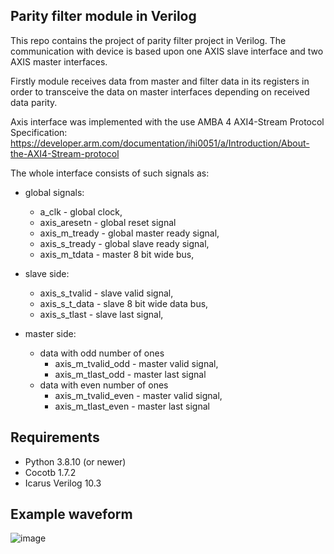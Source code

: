 ## Parity filter module in Verilog 

This repo contains the project of parity filter project in Verilog. The communication with device is based upon one AXIS slave interface and two AXIS master interfaces. 

Firstly module receives data from master and filter data in its registers in order to transceive the data on master interfaces depending on received data parity.

Axis interface was implemented with the use AMBA 4 AXI4-Stream Protocol Specification: 
<https://developer.arm.com/documentation/ihi0051/a/Introduction/About-the-AXI4-Stream-protocol>

The whole interface consists of such signals as:
- global signals:
  - a_clk - global clock,
  - axis_aresetn - global reset signal
  - axis_m_tready - global master ready signal, 
  - axis_s_tready - global slave ready signal,
  - axis_m_tdata - master 8 bit wide bus,

- slave side:
  - axis_s_tvalid - slave valid signal,
  - axis_s_t_data - slave 8 bit wide data bus,
  - axis_s_tlast - slave last signal,

- master side:
  - data with odd number of ones 
    - axis_m_tvalid_odd - master valid signal,
    - axis_m_tlast_odd - master last signal
  - data with even number of ones 
    - axis_m_tvalid_even - master valid signal,
    - axis_m_tlast_even - master last signal


## Requirements
  - Python 3.8.10 (or newer)
  - Cocotb 1.7.2
  - Icarus Verilog 10.3 

## Example waveform
![image](https://user-images.githubusercontent.com/56771910/233961383-0ebe488a-456a-4769-9222-559bedbb7698.png)

